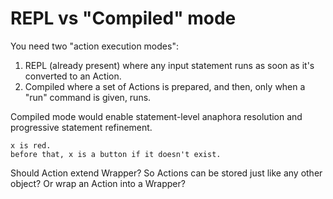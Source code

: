 # REPL vs "Compiled" mode

You need two "action execution modes":

1. REPL (already present) where any input statement runs as soon as it's converted to an Action. 
1. Compiled where a set of Actions is prepared, and then, only when a "run" command is given, runs.

Compiled mode would enable statement-level anaphora resolution and progressive statement refinement.

```
x is red.
before that, x is a button if it doesn't exist.
```


Should Action extend Wrapper? So Actions can be stored just like any other object? Or wrap an Action into a Wrapper?



